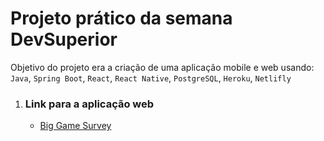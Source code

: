 # Projeto prático da semana DevSuperior

Objetivo do projeto era a criação de uma aplicação mobile e web usando:
`Java`, `Spring Boot`, `React`, `React Native`, `PostgreSQL`, `Heroku`, `Netlifly`

<ol>
<li>
<h3><b>Link para a aplicação web</b></h3>
<ul> 
<li><a href="https://sd1-fvianas.netlify.app/" target="_blank">Big Game Survey</a></li>
</ul>
</li>
</ol>





